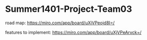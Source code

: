 # Summer1401-Project-Team03

road map: https://miro.com/app/board/uXjVPeojd8I=/

features to implement: https://miro.com/app/board/uXjVPeArvck=/
